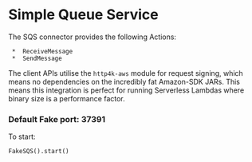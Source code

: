 # Simple Queue Service

The SQS connector provides the following Actions:

     *  ReceiveMessage
     *  SendMessage

The client APIs utilise the `http4k-aws` module for request signing, which means no dependencies on the incredibly fat Amazon-SDK JARs. This means this integration is perfect for running Serverless Lambdas where binary size is a performance factor.

### Default Fake port: 37391

To start:
```
FakeSQS().start()
```
